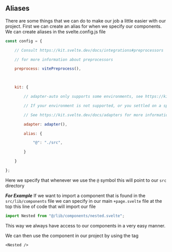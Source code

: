 
## Aliases

There are some things that we can do to make our job a little easier with our project. First we can create an alias for when we specify our components. We can create aliases in the svelte.config.js file 

```javascript
const config = {

    // Consult https://kit.svelte.dev/docs/integrations#preprocessors

    // for more information about preprocessors

    preprocess: vitePreprocess(),

  

    kit: {

        // adapter-auto only supports some environments, see https://kit.svelte.dev/docs/adapter-auto for a list.

        // If your environment is not supported, or you settled on a specific environment, switch out the adapter.

        // See https://kit.svelte.dev/docs/adapters for more information about adapters.

        adapter: adapter(),

        alias: {

            "@": "./src",

        }

    }

};
```

Here we specify that whenever we use the `@` symbol this will point to our `src` directory 

***For Example*** If we want to import a component that is found in the `src/lib/components` file we can specify in our main `+page.svelte` file at the top this line of code that will import our file 

```typescript
import Nested from "@/lib/components/nested.svelte";
```

This way we always have access to our components in a very easy manner.

We can then use the component in our project by using the tag 

```svelte
<Nested />
```


